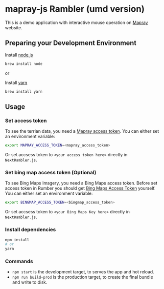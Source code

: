 # mapray-js Rambler (umd version)
This is a demo application with interactive mouse operation on [Mapray](https://mapray.com) website.

## Preparing your Development Environment
Install [node.js](https://nodejs.org/)
```bash
brew install node
```
or

Install [yarn](https://yarnpkg.com/en/)
```bash
brew install yarn
```

## Usage

### Set access token

To see the terrian data, you need a [Mapray access token](/doc/developer-guide/GettingStarted/index.md). You can either set an environment variable:

```bash
export MAPRAY_ACCESS_TOKEN=<mapray_access_token>
```

Or set accsess token to `<your access token here>` directly in `NextRambler.js`.


### Set bing map access token (Optional)

To see Bing Maps Imagery, you need a Bing Maps access token. 
Before set access token in Rumber you should get [Bing Maps Access Token](https://docs.microsoft.com/en-us/bingmaps/getting-started/bing-maps-dev-center-help/getting-a-bing-maps-key) yourself.
You can either set an environment variable:
```bash
export BINGMAP_ACCESS_TOKEN=<bingmap_access_token>
```

Or set accsess token to `<your Bing Maps Key here>` directly in `NextRambler.js`.


### Install dependencies

```bash
npm install
# or
yarn
```

### Commands
- `npm start` is the development target, to serves the app and hot reload.
- `npm run build-prod` is the production target, to create the final bundle and write to disk.
